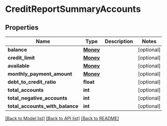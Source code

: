 # CreditReportSummaryAccounts


## Properties
Name | Type | Description | Notes
------------ | ------------- | ------------- | -------------
**balance** | [**Money**](Money.md) |  | [optional] 
**credit_limit** | [**Money**](Money.md) |  | [optional] 
**available** | [**Money**](Money.md) |  | [optional] 
**monthly_payment_amount** | [**Money**](Money.md) |  | [optional] 
**debt_to_credit_ratio** | **float** |  | [optional] 
**total_accounts** | **int** |  | [optional] 
**total_negative_accounts** | **int** |  | [optional] 
**total_accounts_with_balance** | **int** |  | [optional] 

[[Back to Model list]](../README.md#documentation-for-models) [[Back to API list]](../README.md#documentation-for-api-endpoints) [[Back to README]](../README.md)


